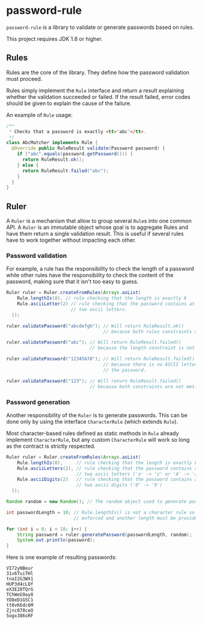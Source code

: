 # password-rule

`password-rule` is a library to validate or generate passwords based on rules.

This project requires JDK 1.8 or higher.

## Rules

Rules are the core of the library. They define how the password validation must
proceed.

Rules simply implement the `Rule` interface and return a result explaining
whether the validation succeeded or failed. If the result failed, error codes
should be given to explain the cause of the failure.

An example of `Rule` usage:

```java
/**
 * Checks that a password is exactly <tt>"abc"</tt>.
 */
class AbcMatcher implements Rule {
  @Override public RuleResult validate(Password password) {
    if ("abc".equals(password.getPassword())) {
      return RuleResult.ok();
    } else {
      return RuleResult.failed("abc");
    }
  }
}
```

## Ruler

A `Ruler` is a mechanism that allow to group several `Rule`s into one common
API. A `Ruler` is an immutable object whose goal is to aggregate Rules and have
them return a single validation result. This is useful if several rules have to
work together without impacting each other.

### Password validation

For example, a rule has the responsibility to check the length of a password
while other rules have the responsibility to check the content of the password,
making sure that it isn't too easy to guess.

```java
Ruler ruler = Ruler.createFromRules(Arrays.asList(
    Rule.lengthIs(8), // rule checking that the length is exactly 8
    Rule.asciiLetter(2) // rule checking that the password contains at least
                        // two ascii letters.
  ));

ruler.validatePassword("abcdefgh"); // Will return RuleResult.ok()
                                    // because both rules constraints are met.

ruler.validatePassword("abc"); // Will return RuleResult.failed()
                               // because the length constraint is not met.

ruler.validatePassword("12345678"); // Will return RuleResult.failed()
                                    // because there is no ASCII letter in
                                    // the password.

ruler.validatePassword("123"); // Will return RuleResult.failed()
                               // because both constraints are not met.
```

### Password generation

Another responsibility of the `Ruler` is to generate passwords. This can be done
only by using the interface `CharacterRule` (which extends `Rule`).

Most character-based rules defined as static methods in `Rule` already implement
`CharacterRule`, but any custom `CharacterRule` will work so long as the
contract is strictly respected.

```java
Ruler ruler = Ruler.createFromRules(Arrays.asList(
    Rule.lengthIs(8),     // rule checking that the length is exactly 8
    Rule.asciiLetters(2), // rule checking that the password contains at least
                          // two ascii letters ('a' -> 'z' or 'A' -> 'z').
    Rule.asciiDigits(2)   // rule checking that the password contains at least
                          // two ascii digits ('0' -> '9')
  ));

Random random = new Random(); // The random object used to generate passwords.

int passwordLength = 10; // Rule.lengthIs() is not a character rule so it is not
                         // enforced and another length must be provided.

for (int i = 0; i < 10; i++) {
    String password = ruler.generatePassword(passwordLength, random);
    System.out.println(password);
}
```

Here is one example of resulting passwords:

```
VI72yNBeur
31v6TuiTHl
tnaI2G3WX1
HUP3d4cLQf
eX3E28TQrG
TChWeG9ay8
YD8eD1G5C1
tt0vK6dc6M
Zjnc078ceO
5ogx386sRF
```